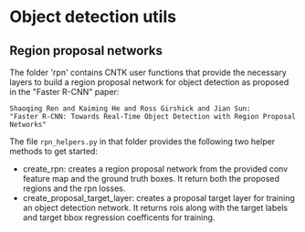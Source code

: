 # Object detection utils

## Region proposal networks

The folder 'rpn' contains CNTK user functions that provide the necessary layers to build a region proposal network for object detection as proposed in the "Faster R-CNN" paper:

    Shaoqing Ren and Kaiming He and Ross Girshick and Jian Sun:
    "Faster R-CNN: Towards Real-Time Object Detection with Region Proposal Networks"

The file `rpn_helpers.py` in that folder provides the following two helper methods to get started:
 - create_rpn: creates a region proposal network from the provided conv feature map and the ground truth boxes. It return both the proposed regions and the rpn losses.
 - create_proposal_target_layer: creates a proposal target layer for training an object detection network. It returns rois along with the target labels and target bbox regression coefficents for training.
 
 